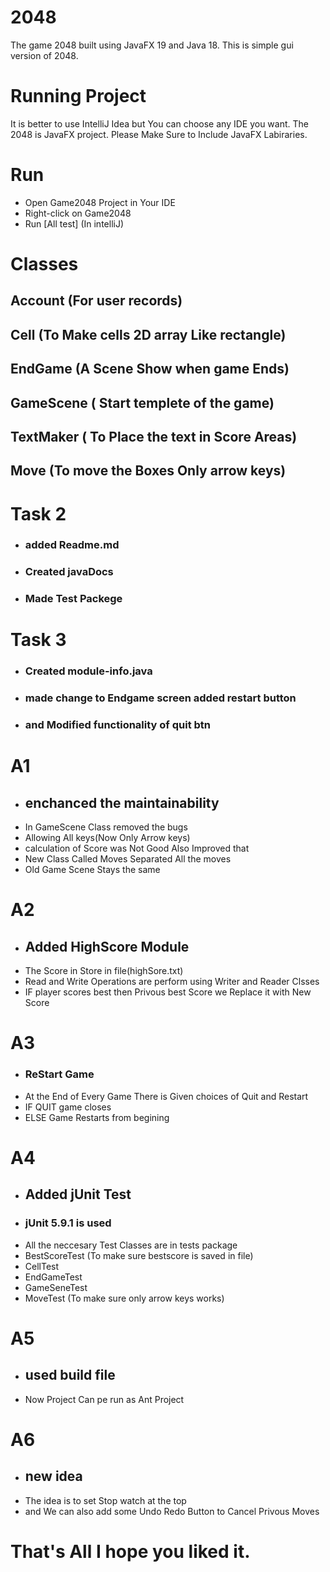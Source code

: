 # 2048
The game 2048 built using JavaFX 19 and Java 18. This is simple gui version of 2048.
# Running Project
It is better to use IntelliJ Idea but You can choose any IDE you want. The 2048 is JavaFX project.
Please Make Sure to Include JavaFX Labiraries.

# Run
* Open Game2048 Project in Your IDE
* Right-click on Game2048
* Run [All test] (In intelliJ)

# Classes
## Account (For user records)
## Cell (To Make cells 2D array Like rectangle)
## EndGame (A Scene Show when game Ends)
## GameScene ( Start templete of the game)
## TextMaker ( To Place the text in Score Areas)
## Move (To move the Boxes Only arrow keys)


# Task 2
* ### added Readme.md
* ### Created javaDocs
* ### Made Test Packege

# Task 3
* ### Created module-info.java
* ### made change to Endgame screen added restart button
* ### and Modified functionality of quit btn

# A1
* ## enchanced the maintainability 
* In GameScene Class removed the bugs
* Allowing All keys(Now Only Arrow keys)
* calculation of Score was Not Good Also Improved that
* New Class Called Moves Separated All the moves
* Old  Game Scene Stays the same
# A2
* ## Added HighScore Module
* The Score in Store in file(highSore.txt)
* Read and Write Operations are perform using Writer and Reader Clsses
* IF player scores best then Privous best Score we Replace it with New Score
# A3
* ### ReStart Game
* At the End of Every Game There is Given choices of Quit and Restart
* IF QUIT game closes
* ELSE Game Restarts from begining
# A4
* ## Added jUnit Test
* ### jUnit 5.9.1 is used
* All the neccesary Test Classes are in tests package
* BestScoreTest (To make sure bestscore is saved in file)
* CellTest 
* EndGameTest
* GameSeneTest
* MoveTest (To make sure only arrow keys works)


#  A5
* ## used build file
*  Now Project Can pe run as Ant Project
# A6
* ## new idea
* The idea is to set Stop watch at the top
* and We can also add some Undo Redo Button to Cancel Privous Moves
 # That's All I hope you liked it.
